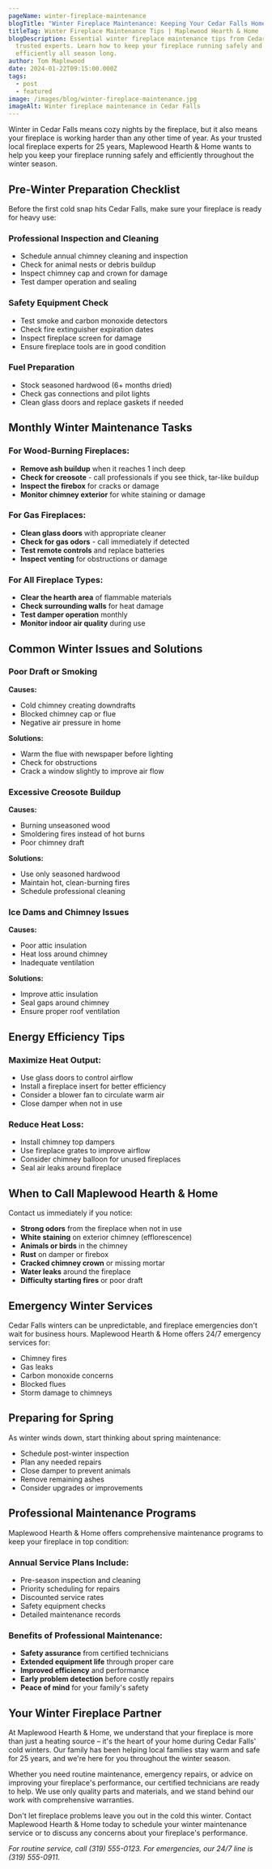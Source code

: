 ```yaml
---
pageName: winter-fireplace-maintenance
blogTitle: "Winter Fireplace Maintenance: Keeping Your Cedar Falls Home Warm and Safe"
titleTag: Winter Fireplace Maintenance Tips | Maplewood Hearth & Home | Cedar Falls, IA
blogDescription: Essential winter fireplace maintenance tips from Cedar Falls'
  trusted experts. Learn how to keep your fireplace running safely and
  efficiently all season long.
author: Tom Maplewood
date: 2024-01-22T09:15:00.000Z
tags:
  - post
  - featured
image: /images/blog/winter-fireplace-maintenance.jpg
imageAlt: Winter fireplace maintenance in Cedar Falls
---
```


Winter in Cedar Falls means cozy nights by the fireplace, but it also means your fireplace is working harder than any other time of year. As your trusted local fireplace experts for 25 years, Maplewood Hearth & Home wants to help you keep your fireplace running safely and efficiently throughout the winter season.

## Pre-Winter Preparation Checklist

Before the first cold snap hits Cedar Falls, make sure your fireplace is ready for heavy use:

### Professional Inspection and Cleaning
- Schedule annual chimney cleaning and inspection
- Check for animal nests or debris buildup
- Inspect chimney cap and crown for damage
- Test damper operation and sealing

### Safety Equipment Check
- Test smoke and carbon monoxide detectors
- Check fire extinguisher expiration dates
- Inspect fireplace screen for damage
- Ensure fireplace tools are in good condition

### Fuel Preparation
- Stock seasoned hardwood (6+ months dried)
- Check gas connections and pilot lights
- Clean glass doors and replace gaskets if needed

## Monthly Winter Maintenance Tasks

### For Wood-Burning Fireplaces:
- **Remove ash buildup** when it reaches 1 inch deep
- **Check for creosote** - call professionals if you see thick, tar-like buildup
- **Inspect the firebox** for cracks or damage
- **Monitor chimney exterior** for white staining or damage

### For Gas Fireplaces:
- **Clean glass doors** with appropriate cleaner
- **Check for gas odors** - call immediately if detected
- **Test remote controls** and replace batteries
- **Inspect venting** for obstructions or damage

### For All Fireplace Types:
- **Clear the hearth area** of flammable materials
- **Check surrounding walls** for heat damage
- **Test damper operation** monthly
- **Monitor indoor air quality** during use

## Common Winter Issues and Solutions

### Poor Draft or Smoking
**Causes:**
- Cold chimney creating downdrafts
- Blocked chimney cap or flue
- Negative air pressure in home

**Solutions:**
- Warm the flue with newspaper before lighting
- Check for obstructions
- Crack a window slightly to improve air flow

### Excessive Creosote Buildup
**Causes:**
- Burning unseasoned wood
- Smoldering fires instead of hot burns
- Poor chimney draft

**Solutions:**
- Use only seasoned hardwood
- Maintain hot, clean-burning fires
- Schedule professional cleaning

### Ice Dams and Chimney Issues
**Causes:**
- Poor attic insulation
- Heat loss around chimney
- Inadequate ventilation

**Solutions:**
- Improve attic insulation
- Seal gaps around chimney
- Ensure proper roof ventilation

## Energy Efficiency Tips

### Maximize Heat Output:
- Use glass doors to control airflow
- Install a fireplace insert for better efficiency
- Consider a blower fan to circulate warm air
- Close damper when not in use

### Reduce Heat Loss:
- Install chimney top dampers
- Use fireplace grates to improve airflow
- Consider chimney balloon for unused fireplaces
- Seal air leaks around fireplace

## When to Call Maplewood Hearth & Home

Contact us immediately if you notice:

- **Strong odors** from the fireplace when not in use
- **White staining** on exterior chimney (efflorescence)
- **Animals or birds** in the chimney
- **Rust** on damper or firebox
- **Cracked chimney crown** or missing mortar
- **Water leaks** around the fireplace
- **Difficulty starting fires** or poor draft

## Emergency Winter Services

Cedar Falls winters can be unpredictable, and fireplace emergencies don't wait for business hours. Maplewood Hearth & Home offers 24/7 emergency services for:

- Chimney fires
- Gas leaks
- Carbon monoxide concerns
- Blocked flues
- Storm damage to chimneys

## Preparing for Spring

As winter winds down, start thinking about spring maintenance:

- Schedule post-winter inspection
- Plan any needed repairs
- Close damper to prevent animals
- Remove remaining ashes
- Consider upgrades or improvements

## Professional Maintenance Programs

Maplewood Hearth & Home offers comprehensive maintenance programs to keep your fireplace in top condition:

### Annual Service Plans Include:
- Pre-season inspection and cleaning
- Priority scheduling for repairs
- Discounted service rates
- Safety equipment checks
- Detailed maintenance records

### Benefits of Professional Maintenance:
- **Safety assurance** from certified technicians
- **Extended equipment life** through proper care
- **Improved efficiency** and performance
- **Early problem detection** before costly repairs
- **Peace of mind** for your family's safety

## Your Winter Fireplace Partner

At Maplewood Hearth & Home, we understand that your fireplace is more than just a heating source – it's the heart of your home during Cedar Falls' cold winters. Our family has been helping local families stay warm and safe for 25 years, and we're here for you throughout the winter season.

Whether you need routine maintenance, emergency repairs, or advice on improving your fireplace's performance, our certified technicians are ready to help. We use only quality parts and materials, and we stand behind our work with comprehensive warranties.

Don't let fireplace problems leave you out in the cold this winter. Contact Maplewood Hearth & Home today to schedule your winter maintenance service or to discuss any concerns about your fireplace's performance.

*For routine service, call (319) 555-0123. For emergencies, our 24/7 line is (319) 555-0911.*
